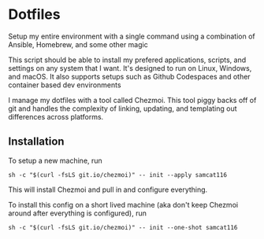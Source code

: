 # Dotfiles
Setup my entire environment with a single command using a combination of Ansible, Homebrew, and some other magic

This script should be able to install my prefered applications, scripts, and settings on any system that I want. It's designed to run on Linux, Windows, and macOS. It also supports setups such as Github Codespaces and other container based dev environments

I manage my dotfiles with a tool called Chezmoi. This tool piggy backs off of git and handles the complexity of linking, updating, and templating out differences across platforms. 

## Installation
To setup a new machine, run
```console
sh -c "$(curl -fsLS git.io/chezmoi)" -- init --apply samcat116
```
This will install Chezmoi and pull in and configure everything.

To install this config on a short lived machine (aka don't keep Chezmoi around after everything is configured), run 
```console
sh -c "$(curl -fsLS git.io/chezmoi)" -- init --one-shot samcat116
```

